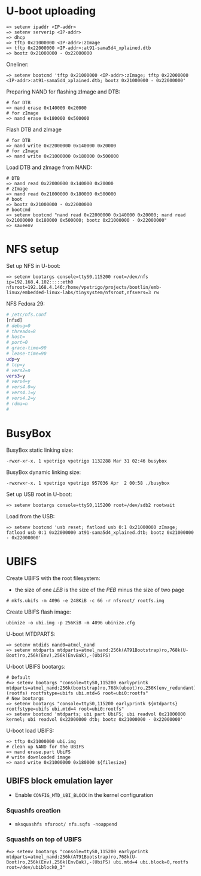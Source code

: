 # U-boot uploading

```
=> setenv ipaddr <IP-addr>
=> setenv serverip <IP-addr>
=> dhcp
=> tftp 0x21000000 <IP-addr>:zImage
=> tftp 0x22000000 <IP-addr>:at91-sama5d4_xplained.dtb
=> bootz 0x21000000 - 0x22000000
```

Oneliner:

```
=> setenv bootcmd 'tftp 0x21000000 <IP-addr>:zImage; tftp 0x22000000 <IP-addr>:at91-sama5d4_xplained.dtb; bootz 0x21000000 - 0x22000000'
```

Preparing NAND for flashing zImage and DTB:

```
# for DTB
=> nand erase 0x140000 0x20000
# for zImage
=> nand erase 0x180000 0x500000
```

Flash DTB and zImage

```
# for DTB
=> nand write 0x22000000 0x140000 0x20000
# for zImage
=> nand write 0x21000000 0x180000 0x500000
```

Load DTB and zImage from NAND:

```
# DTB
=> nand read 0x22000000 0x140000 0x20000
# zImage
=> nand read 0x21000000 0x180000 0x500000
# boot
=> bootz 0x21000000 - 0x22000000
# bootcmd
=> setenv bootcmd "nand read 0x22000000 0x140000 0x20000; nand read 0x21000000 0x180000 0x500000; bootz 0x21000000 - 0x22000000"
=> saveenv
```

# NFS setup

Set up NFS in U-boot:

```
=> setenv bootargs console=ttyS0,115200 root=/dev/nfs ip=192.168.4.102:::::eth0 nfsroot=192.168.4.146:/home/vpetrigo/projects/bootlin/emb-linux/embedded-linux-labs/tinysystem/nfsroot,nfsvers=3 rw
```

NFS Fedora 29:

```bash
# /etc/nfs.conf
[nfsd]
# debug=0
# threads=8
# host=
# port=0
# grace-time=90
# lease-time=90
udp=y
# tcp=y
# vers2=n
vers3=y
# vers4=y
# vers4.0=y
# vers4.1=y
# vers4.2=y
# rdma=n
#
```

# BusyBox

BusyBox static linking size:

```
-rwxr-xr-x. 1 vpetrigo vpetrigo 1132288 Mar 31 02:46 busybox
```

BusyBox dynamic linking size:

```
-rwxrwxr-x. 1 vpetrigo vpetrigo 957036 Apr  2 00:58 ./busybox
```

Set up USB root in U-boot:

```
=> setenv bootargs console=ttyS0,115200 root=/dev/sdb2 rootwait
```

Load from the USB:

```
=> setenv bootcmd 'usb reset; fatload usb 0:1 0x21000000 zImage; fatload usb 0:1 0x22000000 at91-sama5d4_xplained.dtb; bootz 0x21000000 - 0x22000000'
```

# UBIFS

Create UBIFS with the root filesystem:

- the size of one _LEB_ is the size of the _PEB_ minus the size of two page

```
# mkfs.ubifs -m 4096 -e 248KiB -c 66 -r nfsroot/ rootfs.img
```

Create UBIFS flash image:

```
ubinize -o ubi.img -p 256KiB -m 4096 ubinize.cfg
```

U-boot MTDPARTS:

```
=> setenv mtdids nand0=atmel_nand
=> setenv mtdparts mtdparts=atmel_nand:256k(AT91Bootstrap)ro,768k(U-Boot)ro,256k(Env),256k(EnvBak),-(UbiFS)
```

U-boot UBIFS bootargs:

```
# Default
#=> setenv bootargs "console=ttyS0,115200 earlyprintk mtdparts=atmel_nand:256k(bootstrap)ro,768k(uboot)ro,256K(env_redundant),256k(env),512k(dtb),6M(kernel)ro,-(rootfs) rootfstype=ubifs ubi.mtd=6 root=ubi0:rootfs"
# New bootargs
=> setenv bootargs "console=ttyS0,115200 earlyprintk ${mtdparts} rootfstype=ubifs ubi.mtd=4 root=ubi0:rootfs"
=> setenv bootcmd 'mtdparts; ubi part UbiFS; ubi readvol 0x21000000 kernel; ubi readvol 0x22000000 dtb; bootz 0x21000000 - 0x22000000'
```

U-boot load UBIFS:

```
=> tftp 0x21000000 ubi.img
# clean up NAND for the UBIFS
=> nand erase.part UbiFS
# write downloaded image
=> nand write 0x21000000 0x180000 ${filesize}
```

## UBIFS block emulation layer

- Enable `CONFIG_MTD_UBI_BLOCK` in the kernel configuration

### Squashfs creation

- `mksquashfs nfsroot/ nfs.sqfs -noappend`

### Squashfs on top of UBIFS

```
#=> setenv bootargs "console=ttyS0,115200 earlyprintk mtdparts=atmel_nand:256k(AT91Bootstrap)ro,768k(U-Boot)ro,256k(Env),256k(EnvBak),-(UbiFS) ubi.mtd=4 ubi.block=0,rootfs root=/dev/ubiblock0_3"
```
